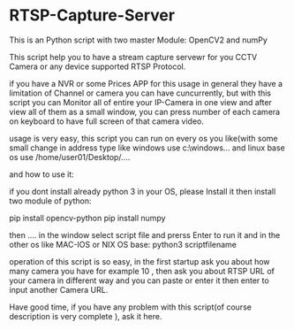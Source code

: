 # RTSP-Capture-Server
This is an Python script with two master Module: OpenCV2 and numPy 
 
 
 This script help you to have a stream capture servewr for you CCTV Camera or any device supported RTSP Protocol.
 
if you have a NVR or some Prices APP for this usage in general they have a limitation of Channel or camera you can have cuncurrently, but with this script you can Monitor all of entire your IP-Camera in one view and after view all of them as a small window, you can press number of each camera on keyboard to have full screen of that camera video.

usage is very easy, this script you can run on every os you like(with some small change in address type like windows use c:\windows\... and linux base os use /home/user01/Desktop/....

and how to use it:

if you dont install already python 3 in your OS, please Install it then install two module of python:

pip install opencv-python
pip install numpy

then .... in the window select script file and prerss Enter to  run it and in the other os like MAC-IOS or NIX OS base: python3 scriptfilename 

operation of this script is so easy, in the first startup ask you about how many camera you have for example 10 , then ask you about RTSP URL of your camera in different way and you can paste or enter it then  enter to input another Camera URL.

Have good time, if you have any problem with this script(of course description is very complete ), ask it here.

